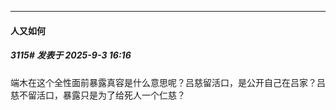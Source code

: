 ﻿
*****

####  人又如何  
##### 3115#       发表于 2025-9-3 16:16

端木在这个全性面前暴露真容是什么意思呢？吕慈留活口，是公开自己在吕家？吕慈不留活口，暴露只是为了给死人一个仁慈？

